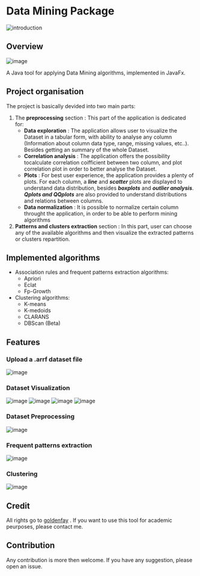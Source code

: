 # Data Mining Package 
![introduction](./assets/images/intro.gif)
## Overview
![image](./assets/images/main_window.png)

A Java tool for applying Data Mining algorithms, implemented in JavaFx.


## Project organisation

The project is basically devided into two main parts:
 1. The **preprocessing** section :  This part of the application is dedicated for:
 	- **Data exploration** : The application allows user to visualize the Dataset in a tabular form, with ability to analyse any column (Information about column data type, range, missing values, etc..). Besides getting an summary of the whole Dataset.
 	- **Correlation analysis** : The application offers the possibility tocalculate correlation coifficient between two column, and plot correlation plot in order to better analyse the Dataset.
 	- **Plots** : For best user experience, the application provides a plenty of plots. For each column, a ***line*** and ***scatter*** plots are displayed to understand data distribution, besides ***boxplots*** and ***outlier analysis***. ***Qplots and QQplots*** are also provided to understand distributions and relations between columns.
 	- **Data normalization** : It is possible to normalize certain column throught the application,  in order to be able to perform mining algorithms 
 2. **Patterns and clusters extraction** section :  In this part, user can choose any of the available algorithms and then visualize the extracted patterns or clusters repartition.


## Implemented algorithms
- Association rules and frequent patterns  extraction algorithms: 
	- Apriori
	- Eclat
	- Fp-Growth
- Clustering algorithms:
	- K-means
	- K-medoids
	- CLARANS
	- DBScan (Beta)
	

## Features

 ### Upload a .arrf dataset file
 ![image](./assets/images/choose_dataset.png)
 
 ### Dataset Visualization
 ![image](./assets/images/visualization_1.png)
 ![image](./assets/images/visualization_2.png)
 ![image](./assets/images/visualization_3.png)
 ![image](./assets/images/visualization_4.png)

 ### Dataset Preprocessing
 ![image](./assets/images/preprocessing.png)
 ### Frequent patterns extraction
 ![image](./assets/images/apriori.png)
 ### Clustering
 ![image](./assets/images/clustering.png)

## Credit

All rights go to [goldenfay](https://github.com/goldenfay) . If you want to use this tool for academic peurposes, please contact me.

## Contribution

Any contribution is more then welcome. If you have any suggestion, please open an issue.